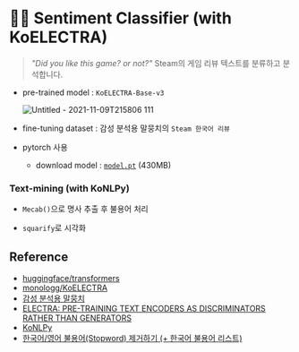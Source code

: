 # 💖🤗 Sentiment Classifier (with KoELECTRA)
> _"Did you like this game? or not?"_ Steam의 게임 리뷰 텍스트를 분류하고 분석합니다.

- pre-trained model : `KoELECTRA-Base-v3`

  ![Untitled - 2021-11-09T215806 111](https://user-images.githubusercontent.com/86245237/140928677-02b90d70-ea82-4b1c-8fc0-6beebf9b4871.png)

- fine-tuning dataset : 감성 분석용 말뭉치의 `Steam 한국어 리뷰`

- pytorch 사용

  - download model : [`model.pt`](https://docs.google.com/uc?export=download&id=1oJK7P5Jo1_RyTWb4Nd9nJ2vLRSeCl0D1) (430MB)

### Text-mining (with KoNLPy)

- `Mecab()`으로 명사 추출 후 불용어 처리

- `squarify`로 시각화


## Reference
- [huggingface/transformers](https://github.com/huggingface/transformers)
- [monologg/KoELECTRA](https://github.com/monologg/KoELECTRA)
- [감성 분석용 말뭉치](https://github.com/bab2min/corpus/tree/master/sentiment)
- [ELECTRA: PRE-TRAINING TEXT ENCODERS AS DISCRIMINATORS RATHER THAN GENERATORS](https://openreview.net/pdf?id=r1xMH1BtvB)
- [KoNLPy](https://konlpy.org/ko/latest/)
- [한국어/영어 불용어(Stopword) 제거하기 (+ 한국어 불용어 리스트)](https://mr-doosun.tistory.com/24)
